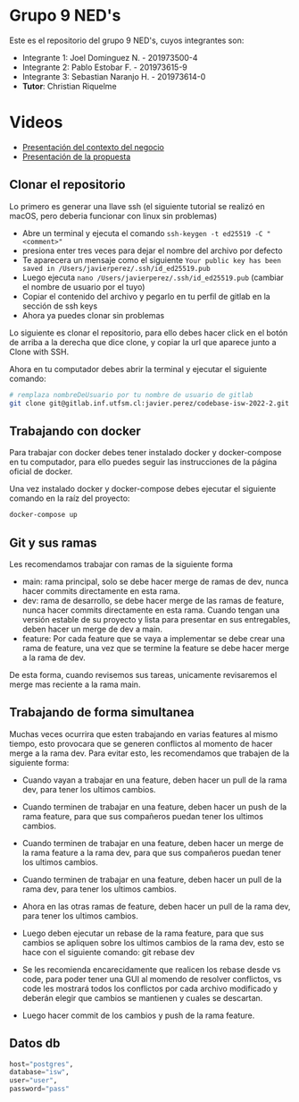 # Grupo 9 NED's

Este es el repositorio del grupo 9 NED's, cuyos integrantes son:

* Integrante 1: Joel Dominguez N. - 201973500-4
* Integrante 2: Pablo Estobar F. -  201973615-9
* Integrante 3: Sebastian Naranjo H. - 201973614-0
* **Tutor**: Christian Riquelme

# Videos

- [Presentación del contexto del negocio](https://youtu.be/NC5jpBDBrCM)
- [Presentación de la propuesta](https://youtu.be/saKhDmEK148)

## Clonar el repositorio

Lo primero es generar una llave ssh (el siguiente tutorial se realizó en macOS, pero deberia funcionar con linux sin problemas)

* Abre un terminal y ejecuta el comando `ssh-keygen -t ed25519 -C "<comment>"`  
* presiona enter tres veces para dejar el nombre del archivo por defecto
* Te aparecera un mensaje como el siguiente `Your public key has been saved in /Users/javierperez/.ssh/id_ed25519.pub`
* Luego ejecuta `nano /Users/javierperez/.ssh/id_ed25519.pub` (cambiar el nombre de usuario por el tuyo)
* Copiar el contenido del archivo y pegarlo en tu perfil de gitlab en la sección de ssh keys
* Ahora ya puedes clonar sin problemas

Lo siguiente es clonar el repositorio, para ello debes hacer click en el botón de arriba a la derecha que dice clone, y copiar la url que aparece junto a Clone with SSH.

Ahora en tu computador debes abrir la terminal y ejecutar el siguiente comando:  

```bash
# remplaza nombreDeUsuario por tu nombre de usuario de gitlab
git clone git@gitlab.inf.utfsm.cl:javier.perez/codebase-isw-2022-2.git
```

## Trabajando con docker

Para trabajar con docker debes tener instalado docker y docker-compose en tu computador, para ello puedes seguir las instrucciones de la página oficial de docker.

Una vez instalado docker y docker-compose debes ejecutar el siguiente comando en la raíz del proyecto:

```bash
docker-compose up
```

## Git y sus ramas

Les recomendamos trabajar con ramas de la siguiente forma

* main: rama principal, solo se debe hacer merge de ramas de dev, nunca hacer commits directamente en esta rama.
* dev: rama de desarrollo, se debe hacer merge de las ramas de feature, nunca hacer commits directamente en esta rama. Cuando tengan una versión estable de su proyecto y lista para presentar en sus entregables, deben hacer un merge de dev a main.
* feature: Por cada feature que se vaya a implementar se debe crear una rama de feature, una vez que se termine la feature se debe hacer merge a la rama de dev.  

De esta forma, cuando revisemos sus tareas, unicamente revisaremos el merge mas reciente a la rama main.  

## Trabajando de forma simultanea

Muchas veces ocurrira que esten trabajando en varias features al mismo tiempo, esto provocara que se generen conflictos al momento de hacer merge a la rama dev. Para evitar esto, les recomendamos que trabajen de la siguiente forma:

* Cuando vayan a trabajar en una feature, deben hacer un pull de la rama dev, para tener los ultimos cambios.

* Cuando terminen de trabajar en una feature, deben hacer un push de la rama feature, para que sus compañeros puedan tener los ultimos cambios.

* Cuando terminen de trabajar en una feature, deben hacer un merge de la rama feature a la rama dev, para que sus compañeros puedan tener los ultimos cambios.

* Cuando terminen de trabajar en una feature, deben hacer un pull de la rama dev, para tener los ultimos cambios.

* Ahora en las otras ramas de feature, deben hacer un pull de la rama dev, para tener los ultimos cambios.

* Luego deben ejecutar un rebase de la rama feature, para que sus cambios se apliquen sobre los ultimos cambios de la rama dev, esto se hace con el siguiente comando: git rebase dev

* Se les recomienda encarecidamente que realicen los rebase desde vs code, para poder tener una GUI al momendo de resolver conflictos, vs code les mostrará todos los conflictos por cada archivo modificado y deberán elegir que cambios se mantienen y cuales se descartan.

* Luego hacer commit de los cambios y push de la rama feature.

## Datos db 
```py
host="postgres",
database="isw",
user="user",
password="pass"

```
